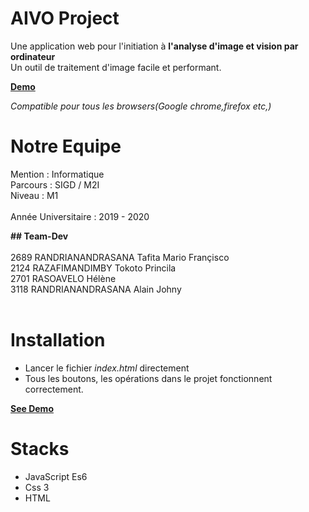 
AIVO Project
============

Une application web pour l'initiation à <strong> l'analyse d'image et vision par ordinateur </strong><br>
Un outil de traitement d'image facile et performant.

<a href="https://basic-image-processing.netlify.app/" target="_blank"><b>Demo</b></a>


<i>Compatible pour tous les browsers(Google chrome,firefox etc,)</i>
<br>

Notre Equipe
============

Mention : Informatique <br/>
Parcours : SIGD / M2I <br/>
Niveau : M1  <br/> <br/>
Année Universitaire : 2019 - 2020 <br/>

<strong>## Team-Dev</strong><br/>
<br/>
  2689  RANDRIANANDRASANA Tafita Mario Françisco <br/>
  2124  RAZAFIMANDIMBY Tokoto Princila <br/>
  2701  RASOAVELO Hélène <br/>
  3118  RANDRIANANDRASANA Alain Johny <br/><br/>

Installation
============

 - Lancer le fichier <i>index.html</i> directement
 - Tous les boutons, les opérations dans le projet fonctionnent correctement.

<a href="https://basic-image-processing.netlify.app/" target="_blank"><b>See Demo</b></a>

Stacks
======
 - JavaScript Es6
 - Css 3
 - HTML

                                           

